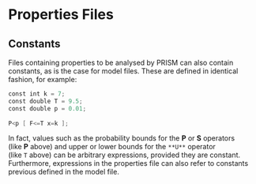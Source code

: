 # Properties Files

## Constants
Files containing properties to be analysed by PRISM can also contain constants, as is the case for model files. These are defined in identical fashion, for example:

```c
const int k = 7;  
const double T = 9.5;  
const double p = 0.01;  
  
P<p [ F<=T x=k ];
```

In fact, values such as the probability bounds for the **P** or **S** operators (like **P** above) and upper or lower bounds for the `**U**` operator (like `T` above) can be arbitrary expressions, provided they are constant. Furthermore, expressions in the properties file can also refer to constants previous defined in the model file.


